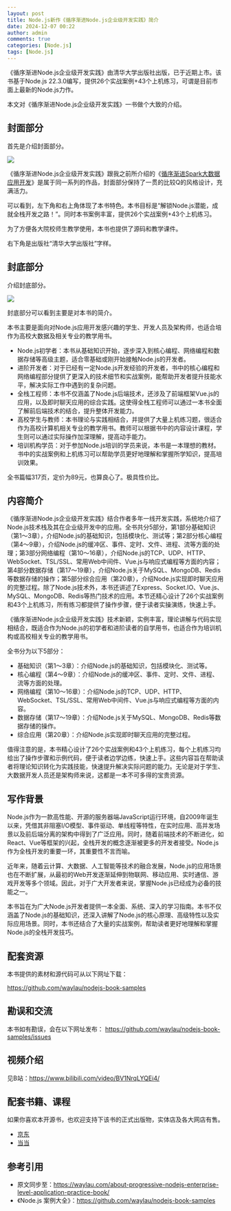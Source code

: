 ```yaml
---
layout: post
title: Node.js新作《循序渐进Node.js企业级开发实践》简介
date: 2024-12-07 00:22
author: admin
comments: true
categories: [Node.js]
tags: [Node.js]
---
```



《循序渐进Node.js企业级开发实践》由清华大学出版社出版，已于近期上市。该书基于Node.js 22.3.0编写，提供26个实战案例+43个上机练习，可谓是目前市面上最新的Node.js力作。

本文对《循序渐进Node.js企业级开发实践》一书做个大致的介绍。

<!-- more -->


## 封面部分

首先是介绍封面部分。

![](../images/post/20241207-nodejs-01.jpg)


《循序渐进Node.js企业级开发实践》跟我之前所介绍的《[循序渐进Spark大数据应用开发](https://waylau.com/about-spark-tutorial-book/)》是属于同一系列的作品，封面部分保持了一贯的比较Q的风格设计，充满活力。


可以看到，左下角和右上角体现了本书特色。本书目标是“解锁Node.js潜能，成就全栈开发之路！”。同时本书案例丰富，提供26个实战案例+43个上机练习。

为了方便各大院校师生教学使用，本书也提供了源码和教学课件。

右下角是出版社“清华大学出版社”字样。



## 封底部分

介绍封底部分。


![](../images/post/20241207-nodejs-02.jpg)


封底部分可以看到主要是对本书的简介。

本书主要是面向对Node.js应用开发感兴趣的学生、开发人员及架构师，也适合培作为高校大数据及相关专业的教学用书。

* Node.js初学者：本书从基础知识开始，逐步深入到核心编程、网络编程和数据存储等高级主题，适合零基础或刚开始接触Node.js的开发者。
* 进阶开发者：对于已经有一定Node.js开发经验的开发者，书中的核心编程和网络编程部分提供了更深入的技术细节和实战案例，能帮助开发者提升技能水平，解决实际工作中遇到的复杂问题。
* 全栈工程师：本书不仅涵盖了Node.js后端技术，还涉及了前端框架Vue.js的应用，以及即时聊天应用的综合实践。这使得全栈工程师可以通过一本书全面了解前后端技术的结合，提升整体开发能力。
* 高校学生与教师：本书理论与实践相结合，并提供了大量上机练习题，很适合作为高校计算机相关专业的教学用书。教师可以根据书中的内容设计课程，学生则可以通过实际操作加深理解，提高动手能力。
* 培训机构学员：对于参加Node.js培训的学员来说，本书是一本理想的教材。书中的实战案例和上机练习可以帮助学员更好地理解和掌握所学知识，提高培训效果。

全书篇幅317页，定价为89元，也算良心了。极具性价比。



## 内容简介

《循序渐进Node.js企业级开发实践》结合作者多年一线开发实践，系统地介绍了Node.js技术栈及其在企业级开发中的应用。全书共分5部分，第1部分基础知识（第1～3章），介绍Node.js的基础知识，包括模块化、测试等；第2部分核心编程（第4～9章），介绍Node.js的缓冲区、事件、定时、文件、进程、流等方面的处理；第3部分网络编程（第10～16章），介绍Node.js的TCP、UDP、HTTP、WebSocket、TSL/SSL、常用Web中间件、Vue.js与响应式编程等方面的内容；第4部分数据存储（第17～19章），介绍Node.js关于MySQL、MongoDB、Redis等数据存储的操作；第5部分综合应用（第20章），介绍Node.js实现即时聊天应用的完整过程。除了Node.js技术外，本书还讲述了Express、Socket.IO、Vue.js、MySQL、MongoDB、Redis等热门技术的应用。本节还精心设计了26个实战案例和43个上机练习，所有练习都提供了操作步骤，便于读者实操演练，快速上手。

《循序渐进Node.js企业级开发实践》技术新颖，实例丰富，理论讲解与代码实现相结合，既适合作为Node.js的初学者和进阶读者的自学用书，也适合作为培训机构或高校相关专业的教学用书。


全书分为以下5部分：

* 基础知识（第1～3章）：介绍Node.js的基础知识，包括模块化、测试等。
* 核心编程（第4～9章）：介绍Node.js的缓冲区、事件、定时、文件、进程、流等方面的处理。
* 网络编程（第10～16章）：介绍Node.js的TCP、UDP、HTTP、WebSocket、TSL/SSL、常用Web中间件、Vue.js与响应式编程等方面的内容。
* 数据存储（第17～19章）：介绍Node.js关于MySQL、MongoDB、Redis等数据存储的操作。
* 综合应用（第20章）：介绍Node.js实现即时聊天应用的完整过程。

值得注意的是，本书精心设计了26个实战案例和43个上机练习，每个上机练习均给出了操作步骤和示例代码，便于读者边学边练，快速上手。这些内容旨在帮助读者将理论知识转化为实践技能，快速提升解决实际问题的能力。无论是对于学生、大数据开发人员还是架构师来说，这都是一本不可多得的宝贵资源。

## 写作背景


Node.js作为一款高性能、开源的服务器端JavaScript运行环境，自2009年诞生以来，凭借其非阻塞I/O模型、事件驱动、单线程等特性，在实时应用、高并发场景以及前后端分离的架构中得到了广泛应用。同时，随着前端技术的不断进化，如React、Vue等框架的兴起，全栈开发的概念逐渐被更多的开发者接受。Node.js作为全栈开发的重要一环，其重要性不言而喻。

近年来，随着云计算、大数据、人工智能等技术的融合发展，Node.js的应用场景也在不断扩展，从最初的Web开发逐渐延伸到物联网、移动应用、实时通信、游戏开发等多个领域。因此，对于广大开发者来说，掌握Node.js已经成为必备的技能之一。

本书旨在为广大Node.js开发者提供一本全面、系统、深入的学习指南。本书不仅涵盖了Node.js的基础知识，还深入讲解了Node.js的核心原理、高级特性以及实际应用场景。同时，本书还结合了大量的实战案例，帮助读者更好地理解和掌握Node.js的全栈开发技巧。



## 配套资源

本书提供的素材和源代码可从以下网址下载：

<https://github.com/waylau/nodejs-book-samples>


## 勘误和交流

本书如有勘误，会在以下网址发布：
<https://github.com/waylau/nodejs-book-samples/issues>




## 视频介绍

见B站：<https://www.bilibili.com/video/BV1NrqLYQEi4/>

## 配套书籍、课程



如果你喜欢本开源书，也欢迎支持下该书的正式出版物，实体店及各大网店有售。


* [京东](https://re.jd.com/search?keyword=%E5%BE%AA%E5%BA%8F%E6%B8%90%E8%BF%9BNode.js%E4%BC%81%E4%B8%9A%E7%BA%A7%E5%BC%80%E5%8F%91%E5%AE%9E%E8%B7%B5&enc=utf-8)
* [当当](https://search.dangdang.com/?key=%D1%AD%D0%F2%BD%A5%BD%F8Node.js%C6%F3%D2%B5%BC%B6%BF%AA%B7%A2%CA%B5%BC%F9&act=input)



## 参考引用

* 原文同步至：<https://waylau.com/about-progressive-nodejs-enterprise-level-application-practice-book/>
* 《Node.js 案例大全》：<https://github.com/waylau/nodejs-book-samples>